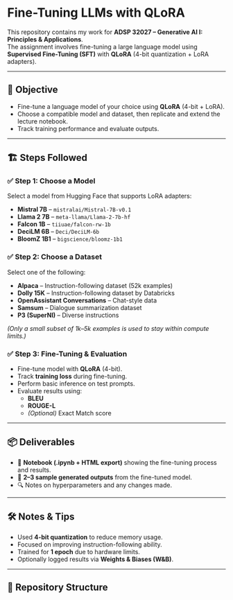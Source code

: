 # Fine-Tuning LLMs with QLoRA

This repository contains my work for **ADSP 32027 – Generative AI I: Principles & Applications**.  
The assignment involves fine-tuning a large language model using **Supervised Fine-Tuning (SFT)** with **QLoRA** (4-bit quantization + LoRA adapters).

---

## 🎯 Objective

- Fine-tune a language model of your choice using **QLoRA** (4-bit + LoRA).
- Choose a compatible model and dataset, then replicate and extend the lecture notebook.
- Track training performance and evaluate outputs.

---

## 🏗 Steps Followed

### ✅ Step 1: Choose a Model
Select a model from Hugging Face that supports LoRA adapters:
- **Mistral 7B** – `mistralai/Mistral-7B-v0.1`
- **Llama 2 7B** – `meta-llama/Llama-2-7b-hf`
- **Falcon 1B** – `tiiuae/falcon-rw-1b`
- **DeciLM 6B** – `Deci/DeciLM-6b`
- **BloomZ 1B1** – `bigscience/bloomz-1b1`

### ✅ Step 2: Choose a Dataset
Select one of the following:
- **Alpaca** – Instruction-following dataset (52k examples)
- **Dolly 15K** – Instruction-following dataset by Databricks
- **OpenAssistant Conversations** – Chat-style data
- **Samsum** – Dialogue summarization dataset
- **P3 (SuperNI)** – Diverse instructions

*(Only a small subset of 1k–5k examples is used to stay within compute limits.)*

### ✅ Step 3: Fine-Tuning & Evaluation
- Fine-tune model with **QLoRA** (4-bit).
- Track **training loss** during fine-tuning.
- Perform basic inference on test prompts.
- Evaluate results using:
  - **BLEU**
  - **ROUGE-L**
  - *(Optional)* Exact Match score

---

## 📦 Deliverables

- 📒 **Notebook (.ipynb + HTML export)** showing the fine-tuning process and results.
- 📑 **2–3 sample generated outputs** from the fine-tuned model.
- 🔍 Notes on hyperparameters and any changes made.

---

## 🛠 Notes & Tips
- Used **4-bit quantization** to reduce memory usage.
- Focused on improving instruction-following ability.
- Trained for **1 epoch** due to hardware limits.
- Optionally logged results via **Weights & Biases (W&B)**.

---

## 📂 Repository Structure
